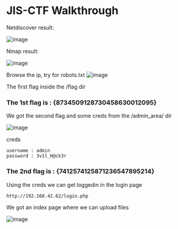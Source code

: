 # JIS-CTF Walkthrough

Netdiscover result:

![image](https://github.com/keerthiprabup/VM/assets/116485904/9b9d52b8-df6a-41da-ae33-1e2dac3731b8)

Nmap result:

![image](https://github.com/keerthiprabup/VM/assets/116485904/c96de9ea-ecfa-4947-b8d4-6ff2ffa99a53)

Browse the ip, try for robots.txt
![image](https://github.com/keerthiprabup/VM/assets/116485904/1e572a56-80f4-4439-b7ae-6acce58cc274)

The first flag inside the /flag dir

### The 1st flag is : {8734509128730458630012095}

We got the second flag and some creds from the /admin_area/ dir

![image](https://github.com/keerthiprabup/VM/assets/116485904/cea8bf2e-8c61-4660-8107-8031df2e8b0a)

creds 

	username : admin
	password : 3v1l_H@ck3r

### The 2nd flag is : {7412574125871236547895214}


Using the creds we can get loggedin in the login page

    http://192.168.42.62/login.php
    
We got an index page where we can upload files

![image](https://github.com/keerthiprabup/VM/assets/116485904/9d2394aa-a7e4-4c6c-928c-add53a72faa9)

